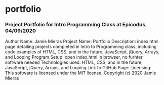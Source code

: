 # portfolio

### Project Portfolio for Intro Programming Class at Epicodus, 04/09/2020

Author Name: Jamie Mieras
Project Name: Portfolio
Description: index.html page detailing projects completed in Intro to Programming class, including code examples of HTML, CSS, and in the future, JavaScript, jQuery, Arrays, and Looping
Program Setup: open index.html in browser, no furhter software needed
Technologies used: HTML, CSS, and in the future, JavaScript, jQuery, Arrays, and Looping
Link to GitHub Page: 
Licensing: This software is licensed under the MIT license. 
Copyright (c) 2020 Jamie Mieras 